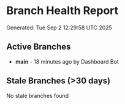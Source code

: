 # Branch Health Report
Generated: Tue Sep  2 12:29:58 UTC 2025

## Active Branches
- **main** - 18 minutes ago by Dashboard Bot

## Stale Branches (>30 days)
No stale branches found
